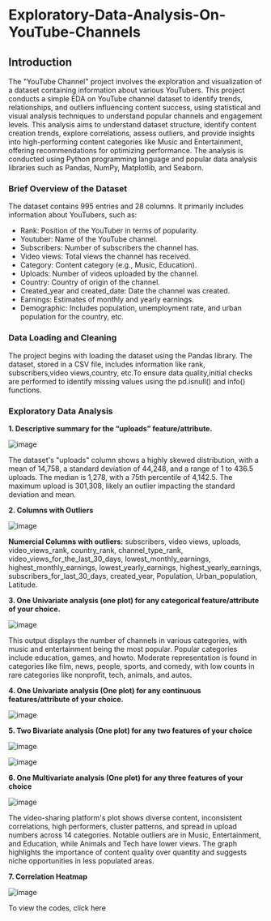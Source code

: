 # Exploratory-Data-Analysis-On-YouTube-Channels

## Introduction
The "YouTube Channel" project involves the exploration and visualization of a dataset containing information about various YouTubers. This project conducts a simple EDA on YouTube channel dataset to identify trends, relationships, and outliers influencing content success, using statistical and visual analysis techniques to understand popular channels and engagement levels. This analysis aims to understand dataset structure, identify content creation trends, explore correlations, assess outliers, and provide insights into high-performing content categories like Music and Entertainment, offering recommendations for optimizing performance. The analysis is conducted using Python programming language and popular data analysis libraries such as Pandas, NumPy, Matplotlib, and Seaborn.

### Brief Overview of the Dataset
The dataset contains 995 entries and 28 columns. It primarily includes information about YouTubers, such as:
- Rank: Position of the YouTuber in terms of popularity.
- Youtuber: Name of the YouTube channel.
- Subscribers: Number of subscribers the channel has.
- Video views: Total views the channel has received.
- Category: Content category (e.g., Music, Education).
- Uploads: Number of videos uploaded by the channel.
- Country: Country of origin of the channel.
- Created_year and created_date: Date the channel was created.
- Earnings: Estimates of monthly and yearly earnings.
- Demographic: Includes population, unemployment rate, and urban population for the country, etc.

### Data Loading and Cleaning
The project begins with loading the dataset using the Pandas library. The dataset, stored in a CSV file, includes information like rank, subscribers,video views,country, etc.To ensure data quality,initial checks are performed to identify missing values using the pd.isnull() and info() functions.

### Exploratory Data Analysis
**1.	Descriptive summary for the “uploads” feature/attribute.**

![image](https://github.com/user-attachments/assets/e4eae4cb-9f4c-48ca-a4f9-1362b1497715)

The dataset's "uploads" column shows a highly skewed distribution, with a mean of 14,758, a standard deviation of 44,248, and a range of 1 to 436.5 uploads. The median is 1,278, with a 75th percentile of 4,142.5. The maximum upload is 301,308, likely an outlier impacting the standard deviation and mean.

**2. Columns with Outliers**

![image](https://github.com/user-attachments/assets/6d5dc32c-5872-4336-ab3c-3b6b5ec3cd1a)

**Numercial Columns with outliers:** subscribers, video views, uploads, video_views_rank, country_rank, channel_type_rank, video_views_for_the_last_30_days, lowest_monthly_earnings, highest_monthly_earnings, lowest_yearly_earnings, highest_yearly_earnings, subscribers_for_last_30_days, created_year, Population, Urban_population, Latitude.


**3. One Univariate analysis (one plot) for any categorical feature/attribute of your choice.**

![image](https://github.com/user-attachments/assets/5517b8df-bdbc-4f27-b789-cfcf04145634)

This output displays the number of channels in various categories, with music and entertainment being the most popular. Popular categories include education, games, and howto. Moderate representation is found in categories like film, news, people, sports, and comedy, with low counts in rare categories like nonprofit, tech, animals, and autos.

**4. One Univariate analysis (One plot) for any continuous features/attribute of your choice.**

![image](https://github.com/user-attachments/assets/00c69ed7-75ce-442f-b688-48bf1ffd8337)

**5. Two Bivariate analysis (One plot) for any two features of your choice**

![image](https://github.com/user-attachments/assets/4f87bd0b-19a5-491d-b4f0-8477e59e0616)

![image](https://github.com/user-attachments/assets/1f91bcb4-5b33-4f1f-af3e-b6e967342ded)

**6. One Multivariate analysis (One plot) for any three features of your choice**

![image](https://github.com/user-attachments/assets/b05c4fb1-6d30-45ed-88ae-4ef9ba3f65eb)

The video-sharing platform's plot shows diverse content, inconsistent correlations, high performers, cluster patterns, and spread in upload numbers across 14 categories. Notable outliers are in Music, Entertainment, and Education, while Animals and Tech have lower views. The graph highlights the importance of content quality over quantity and suggests niche opportunities in less populated areas.

**7. Correlation Heatmap**

![image](https://github.com/user-attachments/assets/3297b667-74b1-40e0-a610-962faba77e13)


To view the codes, click here[](https://colab.research.google.com/drive/1Bh1DRK83T6iuM5uxw6-2zTHcylvC3rBr?usp=sharing)




